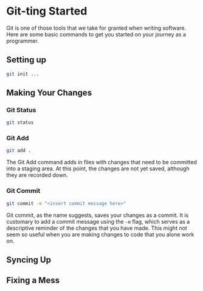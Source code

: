 # Git-ting Started

Git is one of those tools that we take for granted when writing software. Here are some basic commands to get you started on your journey as a programmer.

## Setting up

```bash
git init ...
```

## Making Your Changes

### Git Status

```bash
git status
```

### Git Add

```bash
git add .
```

The Git Add command adds in files with changes that need to be committed into a staging area. At this point, the changes are not yet saved, although they are recorded down.

### Git Commit

```bash
git commit -m "<insert commit message here>"
```

Git commit, as the name suggests, saves your changes as a commit. It is customary to add a commit message using the `-m` flag, which serves as a descriptive reminder of the changes that you have made. This might not seem so useful when you are making changes to code that you alone work on.

## Syncing Up

## Fixing a Mess